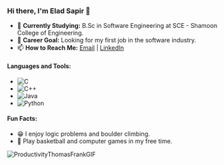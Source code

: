 ### Hi there, I'm Elad Sapir 👋

- 🌱 **Currently Studying:** B.Sc in Software Engineering at SCE - Shamoon College of Engineering.
- 🏢 **Career Goal:** Looking for my first job in the software industry.
- 📫 **How to Reach Me:** [Email](mailto:elad.1999.1999@gmail.com) | [LinkedIn](https://www.linkedin.com/in/elad-sapir)

#### Languages and Tools:
- ![C](https://img.shields.io/badge/-C-000?&logo=C)
- ![C++](https://img.shields.io/badge/-C++-000?&logo=c%2B%2B)
- ![Java](https://img.shields.io/badge/-Java-000?&logo=java)
- ![Python](https://img.shields.io/badge/-Python-000?&logo=python)

#### Fun Facts:
- 😁 I enjoy logic problems and boulder climbing.
- 🏀 Play basketball and computer games in my free time.

![ProductivityThomasFrankGIF](https://user-images.githubusercontent.com/93078589/172235465-797ab8e1-3bb2-4181-9f46-c0ed5e1e87ed.gif)
